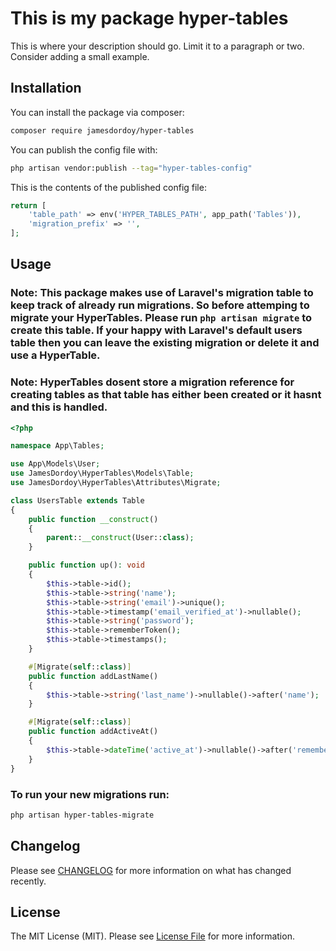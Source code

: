 # This is my package hyper-tables


This is where your description should go. Limit it to a paragraph or two. Consider adding a small example.

## Installation

You can install the package via composer:

```bash
composer require jamesdordoy/hyper-tables
```

You can publish the config file with:

```bash
php artisan vendor:publish --tag="hyper-tables-config"
```

This is the contents of the published config file:

```php
return [
    'table_path' => env('HYPER_TABLES_PATH', app_path('Tables')),
    'migration_prefix' => '',
];
```

## Usage

### Note: This package makes use of Laravel's migration table to keep track of already run migrations. So before attemping to migrate your HyperTables. Please run `php artisan migrate` to create this table. If your happy with Laravel's default users table then you can leave the existing migration or delete it and use a HyperTable.

### Note: HyperTables dosent store a migration reference for creating tables as that table has either been created or it hasnt and this is handled.

```php
<?php

namespace App\Tables;

use App\Models\User;
use JamesDordoy\HyperTables\Models\Table;
use JamesDordoy\HyperTables\Attributes\Migrate;

class UsersTable extends Table
{
    public function __construct()
    {
        parent::__construct(User::class);
    }

    public function up(): void
    {
        $this->table->id();
        $this->table->string('name');
        $this->table->string('email')->unique();
        $this->table->timestamp('email_verified_at')->nullable();
        $this->table->string('password');
        $this->table->rememberToken();
        $this->table->timestamps();
    }

    #[Migrate(self::class)]
    public function addLastName()
    {
        $this->table->string('last_name')->nullable()->after('name');
    }

    #[Migrate(self::class)]
    public function addActiveAt()
    {
        $this->table->dateTime('active_at')->nullable()->after('remember_token');
    }
}
```

### To run your new migrations run:
```bash
php artisan hyper-tables-migrate
```

## Changelog

Please see [CHANGELOG](CHANGELOG.md) for more information on what has changed recently.

## License

The MIT License (MIT). Please see [License File](LICENSE.md) for more information.
